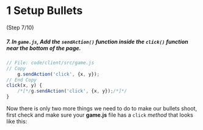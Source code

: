 # 1 Setup Bullets
 (Step 7/10)

##### 7. In `game.js`, Add the `sendAction()` function inside the `click()` function near the bottom of the page.

``` javascript
// File: code/client/src/game.js
// Copy
	g.sendAction('click', {x, y});
// End Copy
click(x, y) {  
	/*[*/g.sendAction('click', {x, y});/*]*/
}
```

Now there is only two more things we need to do to make our bullets shoot, first check and make sure your **game.js** file has a `click` _method_ that looks like this: